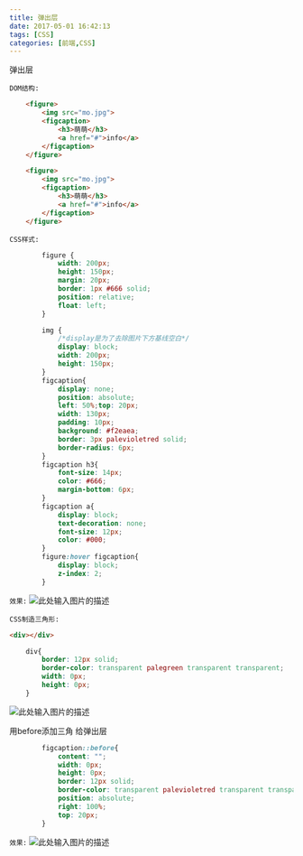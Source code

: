 ```yaml
---
title: 弹出层
date: 2017-05-01 16:42:13
tags: [CSS]
categories: [前端,CSS]
---
```

弹出层
<!--more-->
` DOM结构: `
```html
    <figure>
        <img src="mo.jpg">
        <figcaption>
            <h3>萌萌</h3>
            <a href="#">info</a>
        </figcaption>
    </figure>

    <figure>
        <img src="mo.jpg">
        <figcaption>
            <h3>萌萌</h3>
            <a href="#">info</a>
        </figcaption>
    </figure>
```
` CSS样式: `
```css
        figure {
            width: 200px;
            height: 150px;
            margin: 20px;
            border: 1px #666 solid;
            position: relative;
            float: left;
        }

        img {
            /*display是为了去除图片下方基线空白*/
            display: block;
            width: 200px;
            height: 150px;
        }
        figcaption{
            display: none;
            position: absolute;
            left: 50%;top: 20px;
            width: 130px;
            padding: 10px;
            background: #f2eaea;
            border: 3px palevioletred solid;
            border-radius: 6px;
        }
        figcaption h3{
            font-size: 14px;
            color: #666;
            margin-bottom: 6px;
        }
        figcaption a{
            display: block;
            text-decoration: none;
            font-size: 12px;
            color: #000;
        }
        figure:hover figcaption{
            display: block;
            z-index: 2;
        }
```
` 效果: `
![此处输入图片的描述][1]


` CSS制造三角形: `
```html
<div></div>
```
```css
    div{
        border: 12px solid;
        border-color: transparent palegreen transparent transparent;
        width: 0px;
        height: 0px;
    }
```
![此处输入图片的描述][2]

用before添加三角 给弹出层
```css
        figcaption::before{
            content: "";
            width: 0px;
            height: 0px;
            border: 12px solid;
            border-color: transparent palevioletred transparent transparent;
            position: absolute;            
            right: 100%;
            top: 20px;
        }
```
` 效果: `
![此处输入图片的描述][3]


  [1]: http://chuantu.biz/t5/77/1493628316x2890174435.jpg
  [2]: http://chuantu.biz/t5/77/1493629138x2890174435.jpg
  [3]: http://chuantu.biz/t5/77/1493629808x2890174435.jpg